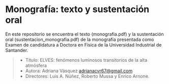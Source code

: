 # Monografía: texto y sustentación oral

En este repositorio se encuentra el texto (monografia.pdf) y la sustentación oral (sustentacion_monografia.pdf) de la monografía presentada como Examen de candidatura a Doctora en Física de la Universidad Industrial de Santander.

> - Título: ELVES: fenómenos luminosos transitorios de la alta atmósfera
> - Autora: Adriana Vásquez adrianacvr67@gmail.com
> - Directores: Luis A. Núñez, Roberto Mussa y Enrico Arnone. 
